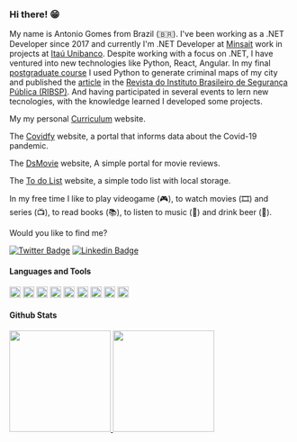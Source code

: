 ### Hi there! 😁

My name is Antonio Gomes from Brazil (🇧🇷). I've been working as a .NET Developer since 2017 and currently I'm .NET Developer at [Minsait](https://www.minsait.com/pt/) work in projects at [Itaú Unibanco](https://www.itau.com.br/). Despite working with a focus on .NET, I have ventured into new technologies like Python, React, Angular. In my final [postgraduate course](https://bra.ifsp.edu.br/cursos-artigos/334) I used Python to generate criminal maps of my city and published the [article](http://ibsp.org.br/ibsp/revista/index.php/RIBSP/article/view/69) in the [Revista do Instituto Brasileiro de Segurança Pública (RIBSP)](http://ibsp.org.br/ibsp/revista/index.php/RIBSP/index). And having participated in several events to lern new tecnologies, with the knowledge learned I developed some projects.

My my personal [Curriculum](https://antoniogomes94.github.io/curriculum/) website.

The [Covidfy](https://antoniogomes94.github.io/covidfy/) website, a portal that informs data about the Covid-19 pandemic.

The [DsMovie](https://antoniogomes94-dsmovie.netlify.app/) website, A simple portal for movie reviews.

The [To do List](https://antoniogomes94.github.io/todo/) website, a simple todo list with local storage.

In my free time I like to play videogame (🎮), to watch movies (🎞️) and series (📺), to read books (📚), to listen to music (🎵) and drink beer (🍺).

Would you like to find me?

[![Twitter Badge](https://img.shields.io/badge/-Twitter-1ca0f1?style=flat-square&labelColor=1ca0f1&logo=twitter&logoColor=white&link=https://twitter.com/antoniogomes313)](https://twitter.com/antoniogomes313)
[![Linkedin Badge](https://img.shields.io/badge/-LinkedIn-blue?style=flat-square&logo=Linkedin&logoColor=white&link=https://www.linkedin.com/in/antoniogomes313/)](https://www.linkedin.com/in/antoniogomes313/)

#### Languages and Tools
<code><img height="20" src="https://img.shields.io/badge/.NET-5C2D91?style=for-the-badge&logo=.net&logoColor=white"></code>
<code><img height="20" src="https://img.shields.io/badge/C%23-239120?style=for-the-badge&logo=c-sharp&logoColor=white"></code>
<code><img height="20" src="https://img.shields.io/badge/HTML5-E34F26?style=for-the-badge&logo=html5&logoColor=white"></code>
<code><img height="20" src="https://img.shields.io/badge/CSS3-1572B6?style=for-the-badge&logo=css3&logoColor=white"></code>
<code><img height="20" src="https://img.shields.io/badge/JavaScript-F7DF1E?style=for-the-badge&logo=javascript&logoColor=black"></code>
<code><img height="20" src="https://img.shields.io/badge/Microsoft_SQL_Server-CC2927?style=for-the-badge&logo=microsoft-sql-server&logoColor=white"></code>
<code><img height="20" src="https://img.shields.io/badge/Git-E34F26?style=for-the-badge&logo=git&logoColor=white"></code>
<code><img height="20" src="https://img.shields.io/badge/Microsoft_Azure-0089D6?style=for-the-badge&logo=microsoft-azure&logoColor=white"></code>
<code><img height="20" src="https://img.shields.io/badge/Docker-2496ED?style=for-the-badge&logo=docker&logoColor=white"></code>

#### Github Stats
<div>
  <a href="https://github.com/antoniogomes94">
  <img height="180em" src="https://github-readme-stats.vercel.app/api?username=antoniogomes94&show_icons=true&theme=tokyonight&include_all_commits=true"/>
  <img height="180em" src="https://github-readme-stats.vercel.app/api/top-langs/?username=antoniogomes94&layout=compact&langs_count=6&theme=tokyonight&hide=c%2B%2B,Jupyter%20Notebook,m4,perl,cmake,makefile,shell"/>
</div>

